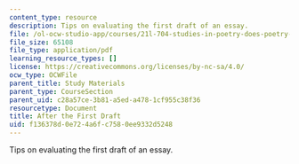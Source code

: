 ```yaml
---
content_type: resource
description: Tips on evaluating the first draft of an essay.
file: /ol-ocw-studio-app/courses/21l-704-studies-in-poetry-does-poetry-matter-fall-2002/f136378d0e724a6fc7580ee9332d5248_afterthedraftpoems.pdf
file_size: 65108
file_type: application/pdf
learning_resource_types: []
license: https://creativecommons.org/licenses/by-nc-sa/4.0/
ocw_type: OCWFile
parent_title: Study Materials
parent_type: CourseSection
parent_uid: c28a57ce-3b81-a5ed-a478-1cf955c38f36
resourcetype: Document
title: After the First Draft
uid: f136378d-0e72-4a6f-c758-0ee9332d5248
---
```

Tips on evaluating the first draft of an essay.
